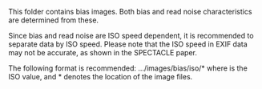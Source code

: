 This folder contains bias images. Both bias and read noise characteristics are determined from these.

Since bias and read noise are ISO speed dependent, it is recommended to separate data by ISO speed. Please note that the ISO speed in EXIF data may not be accurate, as shown in the SPECTACLE paper.

The following format is recommended:
.../images/bias/iso<ISO>/*
where <ISO> is the ISO value, and * denotes the location of the image files.
